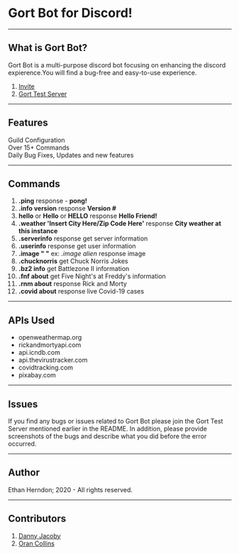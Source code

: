 # Gort Bot for Discord!

----
## What is Gort Bot?
Gort Bot is a multi-purpose discord bot focusing on enhancing the discord expierence.You will find a bug-free and easy-to-use experience.     

1. [Invite](https://discord.com/oauth2/authorize?client_id=723709096175468636&scope=bot)   
2. [Gort Test Server](https://discord.gg/w3Mc4fm)

----
## Features
Guild Configuration   
Over 15+ Commands  
Daily Bug Fixes, Updates and new features


---
## Commands
    
1. **.ping** response - **pong!**
2. **.info version**  response **Version #**
3. **hello** or **Hello** or **HELLO** response  **Hello Friend!**
4. **.weather 'Insert City Here/Zip Code Here'** response **City weather at this instance**
5. **.serverinfo** response get server information
6. **.userinfo** response get user information
7. **.image " "** ex: _.image alien_ response image
8. **.chucknorris** get Chuck Norris Jokes
9. **.bz2 info** get Battlezone II information
10. **.fnf about** get Five Night's at Freddy's information
11. **.rnm about** response Rick and Morty
12. **.covid about** response live Covid-19 cases


----
## APIs Used
* openweathermap.org     
* rickandmortyapi.com
* api.icndb.com
* api.thevirustracker.com
* covidtracking.com
* pixabay.com

----
## Issues
If you find any bugs or issues related to Gort Bot please join the Gort Test Server mentioned earlier in the README. In addition, please provide screenshots of the bugs and describe what you did before the error occurred.

---
## Author
Ethan Herndon; 2020 - All rights reserved.

---
## Contributors
1. [Danny Jacoby](https://github.com/DannyJacoby)
2. [Oran Collins](https://github.com/wisehackermonkey)
